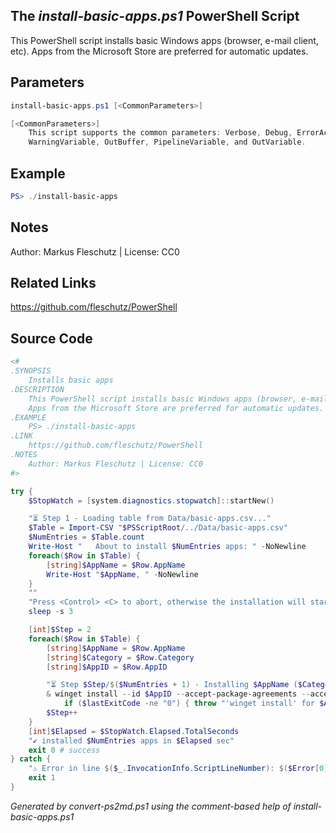 ## The *install-basic-apps.ps1* PowerShell Script

This PowerShell script installs basic Windows apps (browser, e-mail client, etc).
Apps from the Microsoft Store are preferred for automatic updates.

## Parameters
```powershell
install-basic-apps.ps1 [<CommonParameters>]

[<CommonParameters>]
    This script supports the common parameters: Verbose, Debug, ErrorAction, ErrorVariable, WarningAction, 
    WarningVariable, OutBuffer, PipelineVariable, and OutVariable.
```

## Example
```powershell
PS> ./install-basic-apps

```

## Notes
Author: Markus Fleschutz | License: CC0

## Related Links
https://github.com/fleschutz/PowerShell

## Source Code
```powershell
<#
.SYNOPSIS
	Installs basic apps
.DESCRIPTION
	This PowerShell script installs basic Windows apps (browser, e-mail client, etc).
	Apps from the Microsoft Store are preferred for automatic updates. 
.EXAMPLE
	PS> ./install-basic-apps
.LINK
	https://github.com/fleschutz/PowerShell
.NOTES
	Author: Markus Fleschutz | License: CC0
#>

try {
	$StopWatch = [system.diagnostics.stopwatch]::startNew()

	"⏳ Step 1 - Loading table from Data/basic-apps.csv..."
	$Table = Import-CSV "$PSScriptRoot/../Data/basic-apps.csv"
	$NumEntries = $Table.count
	Write-Host "   About to install $NumEntries apps: " -NoNewline
	foreach($Row in $Table) {
		[string]$AppName = $Row.AppName
		Write-Host "$AppName, " -NoNewline
	}
	""
	"Press <Control> <C> to abort, otherwise the installation will start..."
	sleep -s 3

	[int]$Step = 2
	foreach($Row in $Table) {
		[string]$AppName = $Row.AppName
		[string]$Category = $Row.Category
		[string]$AppID = $Row.AppID

		"⏳ Step $Step/$($NumEntries + 1) - Installing $AppName ($Category)..."
		& winget install --id $AppID --accept-package-agreements --accept-source-agreements
        	if ($lastExitCode -ne "0") { throw "'winget install' for $AppName failed" }
		$Step++
	}
	[int]$Elapsed = $StopWatch.Elapsed.TotalSeconds
	"✔️ installed $NumEntries apps in $Elapsed sec"
	exit 0 # success
} catch {
	"⚠️ Error in line $($_.InvocationInfo.ScriptLineNumber): $($Error[0])"
	exit 1
}
```

*Generated by convert-ps2md.ps1 using the comment-based help of install-basic-apps.ps1*
